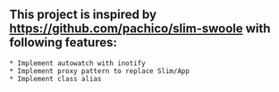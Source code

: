 ## This project is inspired by https://github.com/pachico/slim-swoole with following features:
    * Implement autowatch with inotify
    * Implement proxy pattern to replace Slim/App
    * Implement class alias
